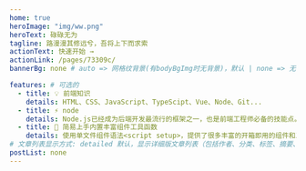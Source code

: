 ```yaml
---
home: true
heroImage: "img/ww.png"
heroText: 碌碌无为
tagline: 路漫漫其修远兮，吾将上下而求索
actionText: 快速开始 →
actionLink: /pages/73309c/
bannerBg: none # auto => 网格纹背景(有bodyBgImg时无背景)，默认 | none => 无 | '大图地址' | background: 自定义背景样式       提示：如发现文本颜色不适应您的背景时可以到palette.styl修改$bannerTextColor变量

features: # 可选的
  - title: 💡 前端知识
    details: HTML、CSS、JavaScript、TypeScipt、Vue、Node、Git...
  - title: ⚡️ node
    details: Node.js已经成为后端开发最流行的框架之一，也是前端工程师必备的技能点。
  - title: 🤙 简易上手内置丰富组件工具函数
    details: 使用单文件组件语法<script setup>，提供了很多丰富的开箱即用的组件和工具库
# 文章列表显示方式: detailed 默认，显示详细版文章列表（包括作者、分类、标签、摘要、分页等）| simple => 显示简约版文章列表（仅标题和日期）| none 不显示文章列表
postList: none
---
```

